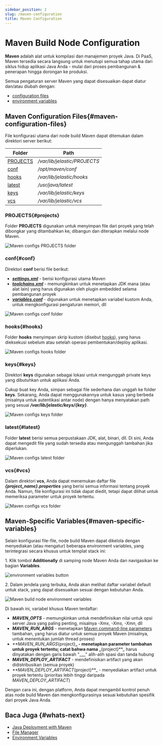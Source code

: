 ```yaml
---
sidebar_position: 2
slug: /maven-configuration
title: Maven Configuration
---
```


# Maven Build Node Configuration

**Maven** adalah alat untuk kompilasi dan manajemen proyek Java. Di PaaS, Maven tersedia secara langsung untuk menutupi semua tahap utama dari siklus hidup aplikasi Java Anda - mulai dari proses pembangunan & penerapan hingga dorongan ke produksi.

Semua pengaturan server Maven yang dapat disesuaikan dapat diatur dan/atau diubah dengan:

  * [configuration files](<https://docs.dewacloud.com/docs/#maven-configuration-files>)
  * [environment variables](<https://docs.dewacloud.com/docs/#maven-specific-variables>)

## Maven Configuration Files{#maven-configuration-files}

File konfigurasi utama dari node build Maven dapat ditemukan dalam direktori server berikut:

Folder | Path  
---|---  
[PROJECTS](<https://docs.dewacloud.com/docs/#projects>) | _/var/lib/jelastic/PROJECTS_  
[conf](<https://docs.dewacloud.com/docs/#conf>) | _/opt/maven/conf_  
[hooks](<https://docs.dewacloud.com/docs/#hooks>) | _/var/lib/jelastic/hooks_  
[latest](<https://docs.dewacloud.com/docs/#latest>) | _/usr/java/latest_  
[keys](<https://docs.dewacloud.com/docs/#keys>) | _/var/lib/jelastic/keys_  
[vcs](<https://docs.dewacloud.com/docs/#vcs>) | _/var/lib/jelastic/vcs_  
  
### PROJECTS{#projects}

Folder **PROJECTS** digunakan untuk menyimpan file dari proyek yang telah dibongkar yang ditambahkan ke, dibangun dan diterapkan melalui node Maven.

<img src="https://assets.dewacloud.com/dewacloud-docs/java/maven-build-nodes/maven-configuration/maven-configuration-1.png" alt="Maven configs PROJECTS folder" max-width="100%"/>

### conf{#conf}

Direktori **conf** berisi file berikut:

  * _**[settings.xml](<https://maven.apache.org/ref/3.5.3/maven-settings/settings.html>)**_ \- berisi konfigurasi utama Maven
  * _**[toolchains.xml](<https://maven.apache.org/guides/mini/guide-using-toolchains.html>)**_ \- memungkinkan untuk menetapkan JDK mana (atau alat lain) yang harus digunakan oleh plugin embedded selama pembangunan proyek
  * _**[variables.conf](<https://docs.dewacloud.com/docs/java-application-server-config#s>)**_ \- digunakan untuk menetapkan variabel kustom Anda, untuk mengkonfigurasi pengaturan memori, dll

<img src="https://assets.dewacloud.com/dewacloud-docs/java/maven-build-nodes/maven-configuration/maven-configuration-2.png" alt="Maven configs conf folder" max-width="100%"/>

### hooks{#hooks}

Folder **hooks** menyimpan skrip kustom (disebut [hooks](<https://docs.dewacloud.com/docs/deployment-hooks/>)), yang harus dieksekusi sebelum atau setelah operasi pembentukan/deploy aplikasi.

<img src="https://assets.dewacloud.com/dewacloud-docs/java/maven-build-nodes/maven-configuration/maven-configuration-3.png" alt="Maven configs hooks folder" max-width="100%"/>

### keys{#keys}

Direktori **keys** digunakan sebagai lokasi untuk mengunggah private keys yang dibutuhkan untuk aplikasi Anda.

Cukup buat key Anda, simpan sebagai file sederhana dan unggah ke folder **keys**. Sekarang, Anda dapat menggunakannya untuk kasus yang berbeda (misalnya untuk autentikasi antar node) dengan hanya menyatakan path yang sesuai _**/var/lib/jelastic/keys/\{key\}**_.

<img src="https://assets.dewacloud.com/dewacloud-docs/java/maven-build-nodes/maven-configuration/maven-configuration-4.png" alt="Maven configs keys folder" max-width="100%"/>

### latest{#latest}

Folder **latest** berisi semua perpustakaan JDK, alat, binari, dll. Di sini, Anda dapat mengedit file yang sudah tersedia atau mengunggah tambahan jika diperlukan.

<img src="https://assets.dewacloud.com/dewacloud-docs/java/maven-build-nodes/maven-configuration/maven-configuration-5.png" alt="Maven configs latest folder" max-width="100%"/>

### vcs{#vcs}

Dalam direktori **vcs**, Anda dapat menemukan daftar file _**\{project_name\}.properties**_ yang berisi semua informasi tentang proyek Anda. Namun, file konfigurasi ini tidak dapat diedit, tetapi dapat dilihat untuk memeriksa parameter untuk proyek tertentu.

<img src="https://assets.dewacloud.com/dewacloud-docs/java/maven-build-nodes/maven-configuration/maven-configuration-6.png" alt="Maven configs vcs folder" max-width="100%"/>

## Maven-Specific Variables{#maven-specific-variables}

Selain konfigurasi file-file, node build Maven dapat dikelola dengan menyediakan (atau mengatur) beberapa environment variables, yang terintegrasi secara khusus untuk templat stack ini:

1\. Klik tombol **Additionally** di samping node Maven Anda dan navigasikan ke bagian **Variables**.

<img src="https://assets.dewacloud.com/dewacloud-docs/java/maven-build-nodes/maven-configuration/maven-configuration-7.png" alt="environment variables button" max-width="100%"/>

2\. Dalam jendela yang terbuka, Anda akan melihat daftar variabel default untuk stack, yang dapat disesuaikan sesuai dengan kebutuhan Anda.

<img src="https://assets.dewacloud.com/dewacloud-docs/java/maven-build-nodes/maven-configuration/maven-configuration-1.png" alt="Maven build node environment variables" max-width="100%"/>

Di bawah ini, variabel khusus Maven terdaftar:

  * _**MAVEN_OPTS**_ \- memungkinkan untuk mendefinisikan nilai untuk opsi server Java yang paling penting, misalnya _-Xmx_, _-Xms_, _-Xmn_, dll
  * _**MAVEN_RUN_ARGS**_ \- menetapkan [Maven command-line parameters](<http://maven.apache.org/ref/3.1.0/maven-embedder/cli.html>) tambahan, yang harus diatur untuk semua proyek Maven (misalnya, untuk menentukan jumlah thread proses)
  * _**MAVEN_RUN_ARGS_\{project\}**_ \- menetapkan parameter tambahan untuk proyek tertentu; catat bahwa nama _**\{project\}**_ harus dinyatakan dengan garis bawah "___" alih-alih spasi dan tanda hubung
  * _**MAVEN_DEPLOY_ARTIFACT**_ \- mendefinisikan artifact yang akan didistribusikan (semua proyek)
  * _**MAVEN_DEPLOY_ARTIFACT_\{project\}**_ \- menyediakan artifact untuk proyek tertentu (prioritas lebih tinggi daripada _MAVEN_DEPLOY_ARTIFACT_)

Dengan cara ini, dengan platform, Anda dapat mengambil kontrol penuh atas node build Maven dan mengkonfigurasinya sesuai kebutuhan spesifik dari proyek Java Anda.

## Baca Juga {#whats-next}

  * [Java Deployment with Maven](<https://docs.dewacloud.com/docs/java-vcs-deployment/>)
  * [File Manager](<https://docs.dewacloud.com/docs/configuration-file-manager/>)
  * [Environment Variables](<https://docs.dewacloud.com/docs/environment-variables/>)
